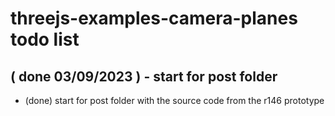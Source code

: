 # threejs-examples-camera-planes todo list

## ( done 03/09/2023 ) - start for post folder
* (done) start for post folder with the source code from the r146 prototype
